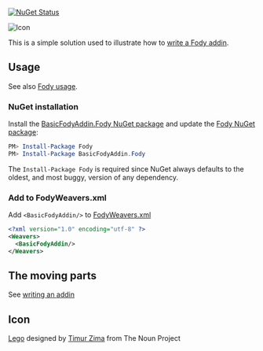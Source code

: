 [![NuGet Status](http://img.shields.io/nuget/v/BasicFodyAddin.Fody.svg?style=flat&max-age=86400)](https://www.nuget.org/packages/BasicFodyAddin.Fody/)

![Icon](https://raw.githubusercontent.com/Fody/Home/master/BasicFodyAddin/package_icon.png)

This is a simple solution used to illustrate how to [write a Fody addin](/pages/write-an-addin.md).


## Usage

See also [Fody usage](/pages/usage.md).


### NuGet installation

Install the [BasicFodyAddin.Fody NuGet package](https://www.nuget.org/packages/BasicFodyAddin.Fody/) and update the [Fody NuGet package](https://www.nuget.org/packages/Fody/):

```powershell
PM> Install-Package Fody
PM> Install-Package BasicFodyAddin.Fody
```

The `Install-Package Fody` is required since NuGet always defaults to the oldest, and most buggy, version of any dependency.


### Add to FodyWeavers.xml

Add `<BasicFodyAddin/>` to [FodyWeavers.xml](/pages/configuration.md#fodyweaversxml)

```xml
<?xml version="1.0" encoding="utf-8" ?>
<Weavers>
  <BasicFodyAddin/>
</Weavers>
```


## The moving parts

See [writing an addin](/pages/write-an-addin.md)


## Icon

<a href="https://thenounproject.com/term/lego/16919/" target="_blank">Lego</a> designed by <a href="https://thenounproject.com/timur.zima/" target="_blank">Timur Zima</a> from The Noun Project
